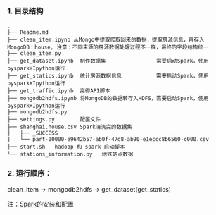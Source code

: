 
### 1. 目录结构  
```  
.       
├── Readme.md    
├── clean_item.ipynb 从Mongo中提取爬取回来的数据，提取房源信息，再存入MongoDB：house, 注意：不同来源的房源数据处理过程不一样，最终的字段结构统一  
├── clean_item.py  
├── get_dataset.ipynb  制作数据集                需要启动Spark，使用pyspark+Ipython运行    
├── get_statics.ipynb  统计房源数据信息           需要启动Spark，使用pyspark+Ipython运行    
├── get_traffic.ipynb  高得API脚本  
├── mongodb2hdfs.ipynb 将MongoDB的数据转存入HDFS，需要启动Spark，使用pyspark+Ipython运行    
├── mongodb2hdfs.py  
├── settings.py        配置文件  
├── shanghai.house.csv Spark清洗完的数据集  
|   ├── _SUCCESS  
|   └── part-00000-e9642b57-ab0f-47d8-ab90-e1eccc8b6560-c000.csv  
├── start.sh   hadoop 和 spark 启动脚本  
└── stations_information.py   地铁站点数据  
```
### 2. 运行顺序：
clean_item -> mongodb2hdfs -> get_dataset(get_statics)

注：[Spark的安装和配置](https://tawn0000.github.io/2020/03/26/installation-and-configuration-of-spark/)
